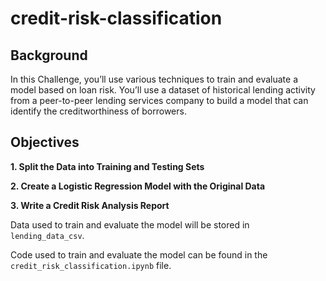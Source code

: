 # credit-risk-classification

## Background
In this Challenge, you’ll use various techniques to train and evaluate a model based on loan risk. You’ll use a dataset of historical lending activity from a peer-to-peer lending services company to build a model that can identify the creditworthiness of borrowers.

## Objectives
**1. Split the Data into Training and Testing Sets**

**2. Create a Logistic Regression Model with the Original Data**

**3. Write a Credit Risk Analysis Report**

Data used to train and evaluate the model will be stored in ```lending_data_csv```. 

Code used to train and evaluate the model can be found in the ```credit_risk_classification.ipynb``` file. 
